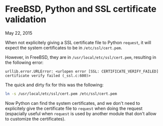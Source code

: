 FreeBSD, Python and SSL certificate validation
==============================================
May 22, 2015

When not explicitely giving a SSL certificate file to Python `request`,
it will expect the system certificates to be in `/etc/ssl/cert.pem`.

However, in FreeBSD, they are in `/usr/local/etc/ssl/cert.pem`,
resulting in the following error:

```
urllib.error.URLError: <urlopen error [SSL: CERTIFICATE_VERIFY_FAILED] certificate verify failed (_ssl.c:600)>
```

The quick and dirty fix for this was the following:

```sh
ln -s /usr/local/etc/ssl/cert.pem /etc/ssl/cert.pem
```

Now Python can find the system certificates, and we don't need to
explicitely give the certificate file to `request` when doing the
request (espacially useful when `request` is used by another module that
don't allow to customize the certificates).
